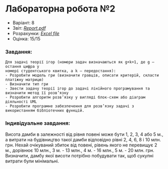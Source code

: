 # Лабораторна робота №2

- Варіант: 8
- Звіт: [*Report.pdf*](./Report.pdf)
- Розрахунки: [*Excel file*](./Calculations.xlsx)
- Оцінка: 15/15

### Завдання:
    Для задачі теорії ігор (номери задач визначаються як g+k+1, де g – остання цифра у
    номері студентського квитка, а k – передостання):
    - Розробити модель гри (визначити гравців, описати критерій, скласти платіжну матрицю)
    - Визначити тип гри
    - Звести задачу теорії ігор до задачі лінійного програмування та визначити метод її розв’язку
    - Розробити алгоритм розв’язку у вигляді блок-схем або діаграм діяльності UML
    - Розробити програмне забезпечення для розв’язку задачі з використанням бібліотечних функцій.

### Індивідуальне завдання:
Висота дамби в залежності від рівня повені може бути 1, 2, 3, 4 або 5 м., а витрати на будівництво 
такої дамби відповідно рівні 2, 4, 6, 8 і 10 млн. грн. Нехай очікуваний збиток від повені, рівень якого 
не перевищує 2 м., дорівнює 10 млн., 3 м. - 13 млн., 4 м. - 16 млн., 5 м. - 20 млн. грн. 
Визначити, дамбу якої висоти потрібно побудувати так, щоб сукупні витрати були мінімальні.